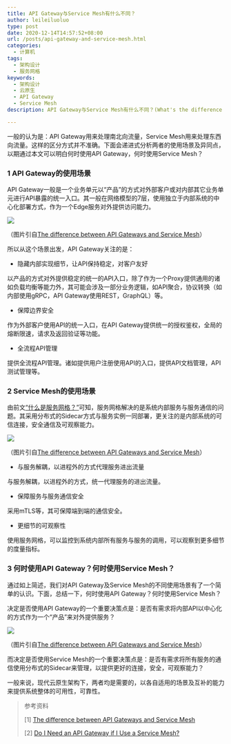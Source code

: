 ```yaml
---
title: API Gateway与Service Mesh有什么不同？
author: leileiluoluo
type: post
date: 2020-12-14T14:57:52+08:00
url: /posts/api-gateway-and-service-mesh.html
categories:
  - 计算机
tags:
  - 架构设计
  - 服务网格
keywords:
  - 架构设计
  - 云原生
  - API Gateway
  - Service Mesh
description: API Gateway与Service Mesh有什么不同？(What's the difference between API Gateway and Service Mesh?)

---
```

一般的认为是：API Gateway用来处理南北向流量，Service Mesh用来处理东西向流量。这样的区分方式并不准确。下面会递进式分析两者的使用场景及异同点，以期通过本文可以明白何时使用API Gateway，何时使用Service Mesh？

### 1 API Gateway的使用场景

API Gateway一般是一个业务单元以“产品”的方式对外部客户或对内部其它业务单元进行API暴露的统一入口。其一般在网络模型的7层，使用独立于内部系统的中心化部署方式，作为一个Edge服务对外提供访问能力。

![](https://leileiluoluo.github.io/static/images/uploads/2020/12/api-gateway-as-a-product.jpg#center)

（图片引自[The difference between API Gateways and Service Mesh](https://www.cncf.io/blog/2020/03/06/the-difference-between-api-gateways-and-service-mesh/)）

所以从这个场景出发，API Gateway关注的是：

- 隐藏内部实现细节，让API保持稳定，对客户友好

以产品的方式对外提供稳定的统一的API入口，除了作为一个Proxy提供通用的诸如负载均衡等能力外，其可能会涉及一部分业务逻辑，如API聚合，协议转换（如内部使用gRPC，API Gateway使用REST，GraphQL）等。

- 保障边界安全

作为外部客户使用API的统一入口，在API Gateway提供统一的授权鉴权，全局的熔断限速，请求及返回验证等功能。

- 全流程API管理

提供全流程API管理。诸如提供用户注册使用API的入口，提供API文档管理，API测试管理等。

### 2 Service Mesh的使用场景

由前文[“什么是服务网格？”](https://leileiluoluo.github.io/posts/what-is-a-service-mesh.html)可知，服务网格解决的是系统内部服务与服务通信的问题。其采用分布式的Sidecar方式与服务实例一同部署，更关注的是内部系统的可信连接，安全通信及可观察能力。

![](https://leileiluoluo.github.io/static/images/uploads/2020/12/service-mesh-arch.jpg#center)

（图片引自[The difference between API Gateways and Service Mesh](https://www.cncf.io/blog/2020/03/06/the-difference-between-api-gateways-and-service-mesh/)）

- 与服务解耦，以进程外的方式代理服务进出流量

与服务解耦，以进程外的方式，统一代理服务的进出流量。

- 保障服务与服务通信安全

采用mTLS等，其可保障端到端的通信安全。

- 更细节的可观察性

使用服务网格，可以监控到系统内部所有服务与服务的调用，可以观察到更多细节的度量指标。

### 3 何时使用API Gateway？何时使用Service Mesh？

通过如上简述，我们对API Gateway及Service Mesh的不同使用场景有了一个简单的认识。下面，总结一下，何时使用API Gateway？何时使用Service Mesh？

决定是否使用API Gateway的一个重要决策点是：是否有需求将内部API以中心化的方式作为一个“产品”来对外提供服务？

![](https://leileiluoluo.github.io/static/images/uploads/2020/12/use-api-gateway-or-service-mesh.jpg#center)

（图片引自[The difference between API Gateways and Service Mesh](https://www.cncf.io/blog/2020/03/06/the-difference-between-api-gateways-and-service-mesh/)）

而决定是否使用Service Mesh的一个重要决策点是：是否有需求将所有服务的通信使用分布式的Sidecar来管理，以提供更好的连接，安全，可观察能力？

一般来说，现代云原生架构下，两者均是需要的，以各自适用的场景及互补的能力来提供系统整体的可用性，可靠性。


> 参考资料
>
> [1] [The difference between API Gateways and Service Mesh](https://www.cncf.io/blog/2020/03/06/the-difference-between-api-gateways-and-service-mesh/)
>
> [2] [Do I Need an API Gateway if I Use a Service Mesh?](https://blog.christianposta.com/microservices/do-i-need-an-api-gateway-if-i-have-a-service-mesh/)

